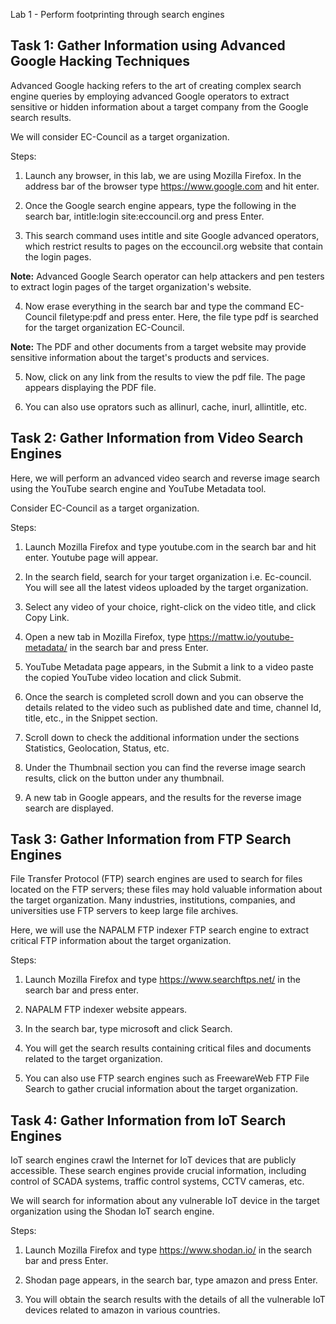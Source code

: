 Lab 1 - Perform footprinting through search engines

## **Task 1: Gather Information using Advanced Google Hacking Techniques**

Advanced Google hacking refers to the art of creating complex search engine queries by employing advanced Google operators to extract sensitive or hidden information about a target company from the Google search results.


We will consider EC-Council as a target organization.


Steps: 

1. Launch any browser, in this lab, we are using Mozilla Firefox. In the address bar of the browser type https://www.google.com and hit enter.

2. Once the Google search engine appears, type the following in the search bar, intitle:login site:eccouncil.org and press Enter.

3. This search command uses intitle and site Google advanced operators, which restrict results to pages on the eccouncil.org website that contain the login pages. 

**Note:** Advanced Google Search operator can help attackers and pen testers to extract login pages of the target organization's website.

4. Now erase everything in the search bar and type the command EC-Council filetype:pdf and press enter. Here, the file type pdf is searched for the target organization EC-Council.

**Note:** The PDF and other documents from a target website may provide sensitive information about the target's products and services.

5. Now, click on any link from the results to view the pdf file. The page appears displaying the PDF file. 

6. You can also use oprators such as allinurl, cache, inurl, allintitle, etc.








## **Task 2: Gather Information from Video Search Engines**

Here, we will perform an advanced video search and reverse image search using the YouTube search engine and YouTube Metadata tool.

Consider EC-Council as a target organization.


Steps: 

1. Launch Mozilla Firefox and type youtube.com in the search bar and hit enter. Youtube page will appear. 

2.  In the search field, search for your target organization i.e. Ec-council. You will see all the latest videos uploaded by the target organization.

3. Select any video of your choice, right-click on the video title, and click Copy Link.

4. Open a new tab in Mozilla Firefox, type https://mattw.io/youtube-metadata/ in the search bar and press Enter.

5. YouTube Metadata page appears, in the Submit a link to a video paste the copied YouTube video location and click Submit.

6. Once the search is completed scroll down and you can observe the details related to the video such as published date and time, channel Id, title, etc., in the Snippet section.

7. Scroll down to check the additional information under the sections Statistics, Geolocation, Status, etc.

8. Under the Thumbnail section you can find the reverse image search results, click on the button under any thumbnail.

9. A new tab in Google appears, and the results for the reverse image search are displayed.



## **Task 3: Gather Information from FTP Search Engines**

File Transfer Protocol (FTP) search engines are used to search for files located on the FTP servers; these files may hold valuable information about the target organization. Many industries, institutions, companies, and universities use FTP servers to keep large file archives.

Here, we will use the NAPALM FTP indexer FTP search engine to extract critical FTP information about the target organization.


Steps:

1. Launch Mozilla Firefox and type https://www.searchftps.net/ in the search bar and press enter.

2. NAPALM FTP indexer website appears.

3. In the search bar, type microsoft and click Search.

4. You will get the search results containing critical files and documents related to the target organization. 

5. You can also use FTP search engines such as FreewareWeb FTP File Search to gather crucial information about the target organization.



## **Task 4: Gather Information from IoT Search Engines**

IoT search engines crawl the Internet for IoT devices that are publicly accessible. These search engines provide crucial information, including control of SCADA systems, traffic control systems, CCTV cameras, etc.

We will search for information about any vulnerable IoT device in the target organization using the Shodan IoT search engine. 

Steps:

1. Launch Mozilla Firefox and type https://www.shodan.io/ in the search bar and press Enter. 

2. Shodan page appears, in the search bar, type amazon and press Enter.

3. You will obtain the search results with the details of all the vulnerable IoT devices related to amazon in various countries.










